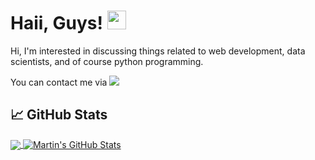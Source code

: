 # Haii, Guys! <img src="https://raw.githubusercontent.com/MartinHeinz/MartinHeinz/master/wave.gif" width="30px">

Hi, I'm interested in discussing things related to web development, data scientists, and of course python programming.

<div align = "left">
    You can contact me via
    <a href= "https://www.linkedin.com/in/sandiindika/" target= "_blank" >
        <img src = "https://img.shields.io/badge/linkedin-%230077B5.svg?style=for-the-badge&logo=linkedin&logoColor=white">
    </a>
</div>

## &#x1f4c8; GitHub Stats

<a href="https://github.com/sandiindika/sandiindika">
  <img align="center" src="https://github-readme-stats.vercel.app/api/top-langs/?username=sandiindika&hide=java,html&title_color=ffffff&text_color=c9cacc&icon_color=2bbc8a&bg_color=1d1f21" />
</a>
<a href="https://github.com/sandiindika/sandiindika">
  <img align="center" src="https://github-readme-stats.vercel.app/api?username=sandiindika&show_icons=true&line_height=27&count_private=true&title_color=ffffff&text_color=c9cacc&icon_color=2bbc8a&bg_color=1d1f21" alt="Martin's GitHub Stats" />
</a>

